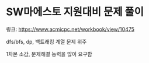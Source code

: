 # SW마에스토 지원대비 문제 풀이 

링크: https://www.acmicpc.net/workbook/view/10475

dfs/bfs, dp, 백트래킹 계열 문제 위주

1차본 소감, 문제해결 능력을 많이 요구함